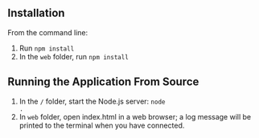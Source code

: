 ## Installation

From the command line:
1. Run <code>npm install</code>
2. In the <code>web</code> folder, run <code>npm install</code>

## Running the Application From Source

1. In the <code>/</code> folder, start the Node.js server: <code>node .</code>
2. In <code>web</code> folder, open index.html in a web browser; a log message will be printed to the terminal when you have connected.